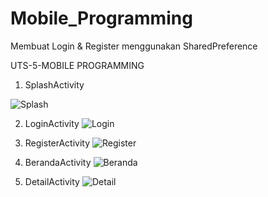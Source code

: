 # Mobile_Programming
Membuat Login & Register menggunakan SharedPreference

UTS-5-MOBILE PROGRAMMING


1. SplashActivity

![Splash](https://user-images.githubusercontent.com/61817589/147021317-6ca748b1-d925-4f4e-a39a-c17cffbf856d.png) 

2. LoginActivity
![Login](https://user-images.githubusercontent.com/61817589/147021360-8e5df661-9413-4ac9-aaf5-6b40b42c03f8.png)

3. RegisterActivity
![Register](https://user-images.githubusercontent.com/61817589/147021403-5c83d6ef-4bb3-4b39-a22b-dfd560ee7a91.png)

4. BerandaActivity
![Beranda](https://user-images.githubusercontent.com/61817589/147021425-439391e8-b6d2-4c08-a391-139bc5c41921.png)

5. DetailActivity
![Detail](https://user-images.githubusercontent.com/61817589/147021469-ae0e110f-2f5b-4288-8399-daa584e7004b.png)
